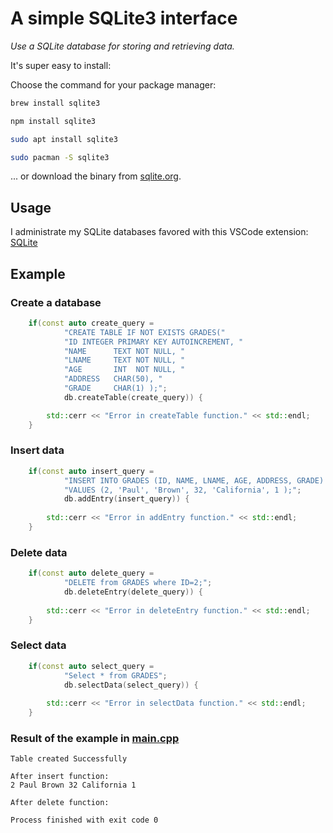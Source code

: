 # A simple SQLite3 interface

_Use a SQLite database for storing and retrieving data._

It's super easy to install:

Choose the command for your package manager:

```bash
brew install sqlite3
```
```bash
npm install sqlite3
```
```bash
sudo apt install sqlite3
```
```bash
sudo pacman -S sqlite3
```

... or download the binary from [sqlite.org](https://sqlite.org/download.html).

## Usage

I administrate my SQLite databases favored with this VSCode extension: [SQLite](https://marketplace.visualstudio.com/items?itemName=alexcvzz.vscode-sqlite)

## Example

### Create a database

```C++
    if(const auto create_query =
            "CREATE TABLE IF NOT EXISTS GRADES("
            "ID INTEGER PRIMARY KEY AUTOINCREMENT, "
            "NAME      TEXT NOT NULL, "
            "LNAME     TEXT NOT NULL, "
            "AGE       INT  NOT NULL, "
            "ADDRESS   CHAR(50), "
            "GRADE     CHAR(1) );";
            db.createTable(create_query)) {

        std::cerr << "Error in createTable function." << std::endl;
    }
```

### Insert data

```C++
    if(const auto insert_query =
            "INSERT INTO GRADES (ID, NAME, LNAME, AGE, ADDRESS, GRADE) "
            "VALUES (2, 'Paul', 'Brown', 32, 'California', 1 );";
            db.addEntry(insert_query)) {
        
        std::cerr << "Error in addEntry function." << std::endl;
    }
```

### Delete data

```C++
    if(const auto delete_query =
            "DELETE from GRADES where ID=2;";
            db.deleteEntry(delete_query)) {
        
        std::cerr << "Error in deleteEntry function." << std::endl;
    }
```


### Select data

```C++
    if(const auto select_query =
            "Select * from GRADES";
            db.selectData(select_query)) {
    
        std::cerr << "Error in selectData function." << std::endl;
    }
```


### Result of the example in [main.cpp](main.cpp)

```Text
Table created Successfully

After insert function:
2 Paul Brown 32 California 1 

After delete function:

Process finished with exit code 0
```


